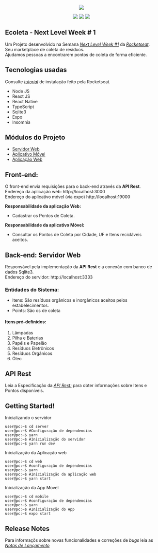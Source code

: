 <p align=center>
  <img src="https://raw.githubusercontent.com/DanielOliveiraSouza/nlw/master/aulas/mobile/src/assets/logo.png"/>
</p>

<p align=center>
  <img src="https://img.shields.io/badge/Release-v0.1.1-green"/> <img src="https://img.shields.io/badge/language-typescript-blue"/> <img src="https://img.shields.io/github/license/danieloliveirasouza/next-level-week-01"/>
</p>

Ecoleta - Next Level Week \# 1 
---
Um Projeto desenvolvido na Semana *[Next Level Week \#1](https://nextlevelweek.com)* da *[Rocketseat](https://rocketseat.com.br/)*.<br/>Seu marketplace de coleta de resíduos.<br/>Ajudamos pessoas a encontrarem pontos de coleta de forma eficiente.


Tecnologias usadas
---
Consulte  *[tutorial](https://react-native.rocketseat.dev/)* de instalação feito pela Rocketseat.
+ Node JS
+ React JS
+ React Native
+ TypeScript
+ Sqlite3
+ Expo
+ Insomnia

Módulos do Projeto 
---
+ [Servidor Web](https://github.com/DanielOliveiraSouza/nlw/tree/master/aulas/server)
+ [Aplicativo Móvel](https://github.com/DanielOliveiraSouza/nlw/tree/master/aulas/mobile)
+ [Aplicação Web](https://github.com/DanielOliveiraSouza/nlw/tree/master/aulas/web)

Front-end:
---

O front-end envia requisições para o back-end através da **API Rest**.<br/>Endereço da aplicação web: http://localhost:3000<br/>Endereço do aplicativo móvel (via expo) http://localhost:19000

**Responsabilidade da aplicação Web:**
+ Cadastrar os Pontos de Coleta. 

**Responsabilidade da aplicativo Móvel:**

+ Consultar os Pontos de Coleta por Cidade, UF e Itens recicláveis aceitos.


<!--**Aplicação Móvel:**

![android](https://raw.githubusercontent.com/DanielOliveiraSouza/nlw/master/screenshots/captura_02_app.png)
-->
Back-end: Servidor Web
---
Responsável pela implementação da **API Rest** e a conexão com banco de dados Sqlite3.<br/>Endereço do servidor: http://localhost:3333
### Entidades do Sistema:
+ Itens: São resíduos orgânicos e inorgânicos aceitos pelos estabelecimentos.
+ Points: São os de coleta

#### Itens pré-definidos:
1. Lâmpadas
2. Pilha e Baterias
3. Papéis e Papelão
4. Resíduos Eletrônicos
5. Resíduos Orgânicos
6. Óleo 

API Rest
---
Leia a Especificação da *[API Rest:](https://github.com/DanielOliveiraSouza/nlw/tree/master/docs/api_rest.md)* para obter informações sobre Itens e Pontos disponíveis. <br/>
<!--#### Definição de Itens
Nome do atributo | Tipo | Informação
-----------------|------|-----------
id      | numeral | Identificador gerado automáticamente.
title   | string | título do resíduo
image     | string | nome da imagem associada ao item.
-->


<!--Seus atributos são:

Nome do atributo | Tipo | Informação
-----------------|------|-----------
id      | numeral | Identificador gerado automáticamente.
name      | string  | Nome do estabelecimento
email     | string  | E-mail
whatsapp  | string  | Telefone para contato
latitude  | numeral | Coordenada latitude do local
longitude | numeral | Coordenada de longitude do local
city    | string  | Cidade
uf      | string  | Unidade da Federação (uf)
items   | string  | Lista dos ID dos  itens separada por vírgula \*
image   | image/*   | arquivo de imagem

##### exemplo: \* 1,2,3
-->
Getting Started!
---
Inicializando o servidor
```console
user@pc:~$ cd server
user@pc:~$ #Configuração de dependencias
user@pc:~$ yarn
user@pc:~$ #Inicialização do servidor
user@pc:~$ yarn run dev
```
Inicialização da Aplicação web
```console
user@pc:~$ cd web
user@pc:~$ #configuração de dependencias
user@pc:~$ yarn
user@pc:~$ #Inicialização da aplicação web
user@pc:~$ yarn start
```
Inicialização da App Movel
```console
user@pc:~$ cd mobile
user@pc:~$ #configuração de dependencias
user@pc:~$ yarn
user@pc:~$ #Inicialização do App
user@pc:~$ expo start
```

Release Notes
---
Para informaçõs sobre novas funcionalidades  e correções de *bugs* leia as *[Notas de Lançamento](https://github.com/DanielOliveiraSouza/nlw/tree/master/docs/releases_notes.md)*<br/>
